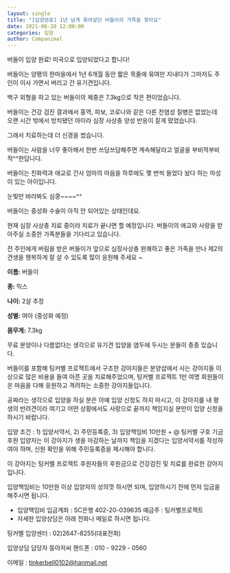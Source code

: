 ```yaml
---
layout: single
title: "[입양완료] 1년 넘게 묶여살던 버들이의 가족을 찾아요"
date: 2021-06-20 12:00:00
categories: 입양
author: Companimal
---
```


버들이 입양 완료! 미국으로 입양되었다고 합니다!

버들이는 양평의 한마을에서 1년 6개월 동안 짧은 목줄에 묶여만 지내다가 그마저도 주인이 이사 가면서 버리고 간 유기견입니다.

백구 외형을 하고 있는 버들이의 체중은 7.3kg으로 작은 편이었습니다.

버들이는 건강 검진 결과에서 홍역, 파보, 코로나와 같은 다른 전염성 질병은 없었는데 오랜 시간 밖에서 방치됐던 아이라 심장 사상충 양성 반응이 짙게 떴었습니다.

그래서 치료하는데 더 신경을 썼습니다.

버들이는 사람을 너무 좋아해서 한번 쓰담쓰담해주면 계속해달라고 얼굴을 부비적부비적^^한답니다.

버들이는 친화력과 애교로 간사 엄마의 마음을 하루에도 몇 번씩 들었다 놨다 하는 마성이 있는 아이입니다.

눈빛만 바라봐도 심쿵~~~~^^

버들이는 중성화 수술이 아직 안 되어있는 상태인데요.

현재 심장 사상충 치료 중이라 치료가 끝나면 할 예정입니다. 버들이의 애교와 사랑을 받아주실 소중한 가족분들을 기다리고 있습니다.

전 주인에게 버림을 받은 버들이가 앞으로 심장사상충 완쾌하고 좋은 가족을 만나 제2의 견생을 행복하게 잘 살 수 있도록 많이 응원해 주세요 ~

**이름:** 버들이

**종:** 믹스

**나이:** 2살 추정

**성별:** 여아 (중성화 예정)

**몸무게:** 7.3kg

무료 분양이나 다름없다는 생각으로 유기견 입양을 염두에 두시는 분들이 종종 있습니다.

버들이를 포함해 팅커벨 프로젝트에서 구조한 강아지들은 분양샵에서 사는 강아지들 이상으로 많은 비용을 들여 아픈 곳을 치료해주었으며, 팅커벨 프로젝트 1만 여명 회원들이 온 마음을 다해 응원하고 격려하는 소중한 강아지들입니다.

공짜라는 생각으로 입양을 하실 분은 아예 입양 신청도 하지 마시고, 이 강아지를 내 평생의 반려견이라 여기고 어떤 상황에서도 사랑으로 끝까지 책임지실 분만이 입양 신청을 하시기 바랍니다.

입양 조건 : 1) 입양서약서, 2) 주민등록증, 3) 입양책임비 10만원 + @ 팅커벨 구호 기금 후원 입양자는 이 강아지가 생을 마감하는 날까지 책임을 지겠다는 입양서약서를 작성하여야 하며, 신원 확인을 위해 주민등록증을 제시해야 합니다.

이 강아지는 팅커벨 프로젝트 후원자들의 후원금으로 건강검진 및 치료를 완료한 강아지입니다.

입양책임비는 10만원 이상 입양자의 성의껏 하시면 되며, 입양하시기 전에 먼저 입금을 해주시면 됩니다.

- 입양책임비 입금계좌 : SC은행 402-20-039635 예금주 : 팅커벨프로젝트
- 자세한 입양상담은 아래 전화나 메일로 하시면 됩니다.

팅커벨 입양센터 : 02)2647-8255(대표전화)

입양상담 담당자 뚱아저씨 핸드폰 : 010 - 9229 - 0560

이메일 : tinkerbell0102@hanmail.net
